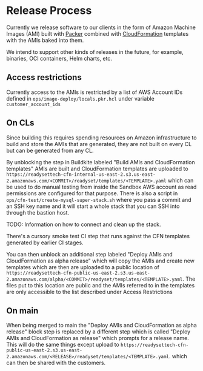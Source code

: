 # Release Process

Currently we release software to our clients in the form of Amazon Machine
Images (AMI) built with [Packer](https://packer.io) combined with
[CloudFormation](https://aws.amazon.com/cloudformation/resources/templates/)
templates with the AMIs baked into them.

We intend to support other kinds of releases in the future, for example,
binaries, OCI containers, Helm charts, etc.

## Access restrictions

Currently access to the AMIs is restricted by a list of AWS Account IDs defined
in `ops/image-deploy/locals.pkr.hcl` under variable `customer_account_ids`

## On CLs

Since building this requires spending resources on Amazon infrastructure to
build and store the AMIs that are generated, they are not built on every CL but
can be generated from any CL.

By unblocking the step in Buildkite labeled "Build AMIs and CloudFormation
templates" AMIs are built and CloudFormation templates are uploaded to
`https://readysettech-cfn-internal-us-east-2.s3.us-east-2.amazonaws.com/<COMMIT>/readyset/templates/<TEMPLATE>.yaml`
which can be used to do manual testing from inside the Sandbox AWS account
as read permissions are configured for that purpose. There is also a script in
`ops/cfn-test/create-mysql-super-stack.sh` where you pass a commit and an SSH
key name and it will start a whole stack that you can SSH into through the
bastion host.

TODO: Information on how to connect and clean up the stack.

There's a cursory smoke test CI step that runs against the CFN templates
generated by earlier CI stages.

You can then unblock an additional step labeled "Deploy AMIs and CloudFormation
as alpha release" which will copy the AMIs and create new templates which are
then are uploaded to a public location of
`https://readysettech-cfn-public-us-east-2.s3.us-east-2.amazonaws.com/alpha/<COMMIT>/readyset/templates/<TEMPLATE>.yaml`.
The files put to this location are public and the AMIs referred to in the
templates are only accessible to the list described under Access Restrictions

## On main

When being merged to main the "Deploy AMIs and CloudFormation as alpha release"
block step is replaced by a different step which is called "Deploy AMIs and
CloudFormation as release" which prompts for a release name. This will do the
same things except upload to
`https://readysettech-cfn-public-us-east-2.s3.us-east-2.amazonaws.com/<RELEASE>/readyset/templates/<TEMPLATE>.yaml`.
which can then be shared with the customers.
